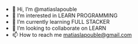 - 👋 Hi, I’m @matiaslapouble
- 👀 I’m interested in LEARN PROGRAMMING
- 🌱 I’m currently learning FULL STACKER
- 💞️ I’m looking to collaborate on LEARN
- 📫 How to reach me matiaslapouble@gmail.com

<!---
matiaslapouble/matiaslapouble is a ✨ special ✨ repository because its `README.md` (this file) appears on your GitHub profile.
You can click the Preview link to take a look at your changes.
--->
